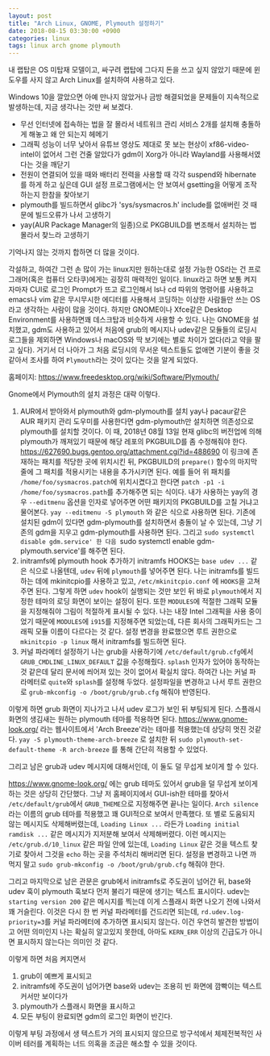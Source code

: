 ```yaml
---
layout: post
title: "Arch Linux, GNOME, Plymouth 설정하기"
date: 2018-08-15 03:30:00 +0900
categories: linux
tags: linux arch gnome plymouth
---
```


내 랩탑은 OS 미탑재 모델이고, 싸구려 랩탑에 그다지 돈을 쓰고 싶지 않았기 때문에 윈도우를 사지 않고 Arch Linux를 설치하여 사용하고 있다.

Windows 10을 깔았으면 아예 만나지 않았거나 금방 해결되었을 문제들이 지속적으로 발생하는데, 지금 생각나는 것만 써 보겠다.

* 무선 인터넷에 접속하는 법을 잘 몰라서 네트워크 관리 서비스 2개를 설치해 충돌하게 해놓고 왜 안 되는지 헤메기
* 그래픽 성능이 너무 낮아서 유튜브 영상도 제대로 못 보는 현상이  xf86-video-intel이 없어서 그런 건줄 알았다가 gdm이 Xorg가 아니라 Wayland를 사용해서였다는 것을 깨닫기
* 전원이 연결되어 있을 때와 배터리 전력을 사용할 때 각각  suspend와 hibernate를 하게 하고 싶은데 GUI 설정 프로그램에서는 안 보여서 gsetting을 어떻게 조작하는지 한참을 찾아보기
* plymouth를 빌드하면서 glibc가 'sys/sysmacros.h' include를 없애버린 것 때문에 빌드오류가 나서 고생하기
* yay(AUR Package Manager의 일종)으로 PKGBUILD를 변조해서 설치하는 법 몰라서 찾느라 고생하기

기억나지 않는 것까지 합하면 더 많을 것이다.

각설하고, 하여간 그런 손 많이 가는 linux지만 원하는대로 설정 가능한 OS라는 건 프로그래머(혹은 컴퓨터 오타쿠)에게는 굉장히 매력적인 일이다.
linux라고 하면 보통 켜지자마자 CUI로 로그인 Prompt가 뜨고 로그인해서 ls나 cd 따위의 명령어를 사용하고 emacs나 vim 같은 무시무시한 에디터를 사용해서 코딩하는 이상한 사람들만 쓰는 OS라고 생각하는 사람이 많을 것이다.
하지만 GNOME이나 Xfce같은 Desktop Environment를 사용하면꽤 데스크탑과 비슷하게 사용할 수 있다.
나는 GNOME을 설치했고, gdm도 사용하고 있어서 처음에 grub의 메시지나 udev같은 모듈들의 로딩시 로그들을 제외하면 Windows나 macOS와 딱 보기에는 별로 차이가 없다(라고 약을 팔고 싶다).
거기서 더 나아가 그 처음 로딩시의 무서운 텍스트들도 없애면 기분이 좋을 것 같아서 조사를 하여 `Plymouth`라는 것이 있다는 것을 알게 되었다.

홈페이지: https://www.freedesktop.org/wiki/Software/Plymouth/

Gnome에서 Plymouth의 설치 과정은 대략 이렇다.

1. AUR에서 받아와서 plymouth와 gdm-plymouth를 설치
  yay나 pacaur같은 AUR 패키지 관리 도우미를 사용한다면 gdm-plymouth만 설치하면 의존성으로 plymouth를 설치할 것이다.
  이 때, 2018년 08월 13일 현재 glibc의 버전업에 의해 plymouth가 깨져있기 때문에 해당 레포의 PKGBUILD를 좀 수정해줘야 한다.
  https://627690.bugs.gentoo.org/attachment.cgi?id=488690 이 링크에 존재하는 패치를 적당한 곳에 위치시킨 뒤,
  PKGBUILD의 `prepare()` 함수의 마지막 줄에 그 패치를 적용시키는 내용을 추가시키면 된다.
  예를 들어 위 패치를 `/home/foo/sysmacros.patch`에 위치시켰다고 한다면
  `patch -p1 -i /home/foo/sysmacros.path`를 추가해주면 되는 식이다.
  내가 사용하는 yay의 경우 `--editmenu` 옵션을 인자로 넣어주면 어떤 패키지의 PKGBUILD를 고칠 거냐고 물어본다.
  `yay --editmenu -S plymouth` 와 같은 식으로 사용하면 된다.
  기존에 설치된 gdm이 있다면 gdm-plymouth를 설치하면서 충돌이 날 수 있는데, 그냥 기존의 gdm을 지우고 gdm-plymouth를 사용하면 된다.
  그리고 `sudo systemctl disable gdm.service' 한 다음 `sudo systemctl enable gdm-plymouth.service'를 해주면 된다.
2. initramfs에 plymouth hook 추가하기
  initramfs HOOKS는 `base udev ...` 같은 식으로 나올텐데, `udev` 뒤에 `plymouth`를 넣어주면 된다.
  나는 initramfs를 빌드하는 데에 mkinitcpio를 사용하고 있고, `/etc/mkinitcpio.conf` 에 `HOOKS`을 고쳐주면 된다.
  그렇게 하면 `udev` hook이 실행되는 것만 보인 뒤 바로 `plymouth`에서 지정한 테마의 로딩 화면이 보이는 설정이 된다.
  또한 `MODULES`에 적절한 그래픽 모듈을 지정해줘야 그림이 적절하게 표시될 수 있다.
  나는 내장 Intel 그래픽을 사용 중이었기 때문에 `MODULES`에 `i915`를 지정해주면 되었는데, 다른 회사의 그래픽카드는 그래픽 모듈 이름이 다르다는 것 같다.
  설정 변경을 완료했으면 루트 권한으로 `mkinitcpio -p linux` 해서 initramfs를 빌드하면 된다.
3. 커널 파라메터 설정하기
  나는 grub을 사용하기에 `/etc/default/grub.cfg`에서 `GRUB_CMDLINE_LINUX_DEFAULT` 값을 수정해줬다.
  `splash` 인자가 있어야 동작하는 것 같은데 달리 문서에 씌어져 있는 것이 없어서 확실치 않다.
  하여간 나는 커널 파라메터로 `quite`와 `splash`를 설정해 두었다.
  설정파일을 변경하고 나서 루트 권한으로 `grub-mkconfig -o /boot/grub/grub.cfg` 해줘야 반영된다.

이렇게 하면 grub 화면이 지나가고 나서 udev 로그가 보인 뒤 부팅되게 된다. 스플래시 화면의 생김새는 원하는 plymouth 테마를 적용하면 된다.
https://www.gnome-look.org/ 라는 웹사이트에서 'Arch Breeze'라는 테마를 적용했는데 상당히 멋진 것같다.
`yay -S plymouth-theme-arch-breeze` 로 설치한 뒤 `sudo plymouth-set-default-theme -R arch-breeze` 를 통해 간단히 적용할 수 있었다.

그리고 남은 grub과 udev 메시지에 대해서인데, 이 둘도 덜 무섭게 보이게 할 수 있다.

https://www.gnome-look.org/ 에는 grub 테마도 있어서 grub을 덜 무섭게 보이게 하는 것은 상당히 간단했다.
그냥 저 홈페이지에서 GUI-ish한 테마를 찾아서 `/etc/default/grub`에서 `GRUB_THEME`으로 지정해주면 끝나는 일이다.
`Arch silence`라는 이름의 grub 테마를 적용했고 꽤 GUI적으로 보여서 만족했다.
또 별로 도움되지 않는 메시지도 삭제해버렸는데, `Loading Linux ...` 라든가 `Loading initial ramdisk ...` 같은 메시지가 지저분해 보여서 삭제해버렸다.
이런 메시지는 `/etc/grub.d/10_linux` 같은 파일 안에 있는데, `Loading Linux` 같은 것을 텍스트 찾기로 찾아서 그것을 `echo` 하는 곳을 주석처리 해버리면 된다.
설정을 변경하고 나면 까먹지 말고 `sudo grub-mkconfig -o /boot/grub/grub.cfg` 해줘야 한다.

그리고 마지막으로 남은 관문은 grub에서 initramfs로 주도권이 넘어간 뒤, base와 udev 훅이 plymouth 훅보다 먼저 불리기 때문에 생기는 텍스트 표시이다.
udev는 `starting version 200` 같은 메시지를 찍는데 이게 스플래시 화면 나오기 전에 나와서 꽤 거슬린다.
이것은 다시 한 번 커널 파라메터를 건드리면 되는데, `rd.udev.log-priority=3`를 커널 파라메터에 추가하면 표시되지 않는다.
이건 우연히 발견한 방법이고 어떤 의미인지 나는 확실히 알고있지 못한데, 아마도 `KERN_ERR` 이상의 긴급도가 아니면 표시하지 않는다는 의미인 것 같다.

이렇게 하면 처음 켜지면서
1. grub이 예쁘게 표시되고
2. initramfs에 주도권이 넘어가면 base와 udev는 조용히 빈 화면에 깜빡이는 텍스트 커서만 보이다가
3. plymouth가 스플래시 화면을 표시하고
4. 모든 부팅이 완료되면 gdm의 로그인 화면이 반긴다.

이렇게 부팅 과정에서 생 텍스트가 거의 표시되지 않으므로 방구석에서 체제전복적인 사이버 테러를 계획하는 너드 의혹을 조금은 해소할 수 있을 것이다.
